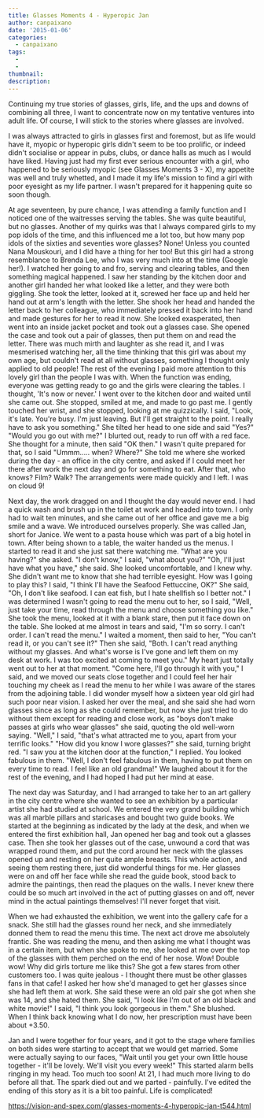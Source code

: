 ```yaml
---
title: Glasses Moments 4 - Hyperopic Jan
author: canpaixano
date: '2015-01-06'
categories:
  - canpaixano
tags:
  - 
  - 
thumbnail: 
description: 
---
```


Continuing my true stories of glasses, girls, life, and the ups and downs of combining all three, I want to concentrate now on my tentative ventures into adult life. Of course, I will stick to the stories where glasses are involved.

I was always attracted to girls in glasses first and foremost, but as life would have it, myopic or hyperopic girls didn't seem to be too prolific, or indeed didn't socialise or appear in pubs, clubs, or dance halls as much as I would have liked. Having just had my first ever serious encounter with a girl, who happened to be seriously myopic (see Glasses Moments 3 - X), my appetite was well and truly whetted, and I made it my life's mission to find a girl with poor eyesight as my life partner. I wasn't prepared for it happening quite so soon though.

At age seventeen, by pure chance, I was attending a family function and I noticed one of the waitresses serving the tables. She was quite beautiful, but no glasses. Another of my quirks was that I always compared girls to my pop idols of the time, and this influenced me a lot too, but how many pop idols of the sixties and seventies wore glasses? None! Unless you counted Nana Mouskouri, and I did have a thing for her too! But this girl had a strong resemblance to Brenda Lee, who I was very much into at the time (Google her!). I watched her going to and fro, serving and clearing tables, and then something magical happened. I saw her standing by the kitchen door and another girl handed her what looked like a letter, and they were both giggling. She took the letter, looked at it, screwed her face up and held her hand out at arm's length with the letter. She shook her head and handed the letter back to her colleague, who immediately pressed it back into her hand and made gestures for her to read it now. She looked exasperated, then went into an inside jacket pocket and took out a glasses case. She opened the case and took out a pair of glasses, then put them on and read the letter. There was much mirth and laughter as she read it, and I was mesmerised watching her, all the time thinking that this girl was about my own age, but couldn't read at all without glasses, something I thought only applied to old people! The rest of the evening I paid more attention to this lovely girl than the people I was with. When the function was ending, everyone was getting ready to go and the girls were clearing the tables. I thought, 'It's now or never.' I went over to the kitchen door and waited until she came out. She stopped, smiled at me, and made to go past me. I gently touched her wrist, and she stopped, looking at me quizzically. I said, "Look, it's late. You're busy. I'm just leaving. But I'll get straight to the point. I really have to ask you something." She tilted her head to one side and said "Yes?" "Would you go out with me?" I blurted out, ready to run off with a red face. She thought for a minute, then said "OK then." I wasn't quite prepared for that, so I said "Ummm..... when? Where?" She told me where she worked during the day - an office in the city centre, and asked if I could meet her there after work the next day and go for something to eat. After that, who knows? Film? Walk? The arrangements were made quickly and I left. I was on cloud 9!

Next day, the work dragged on and I thought the day would never end. I had a quick wash and brush up in the toilet at work and headed into town. I only had to wait ten minutes, and she came out of her office and gave me a big smile and a wave. We introduced ourselves properly. She was called Jan, short for Janice. We went to a pasta house which was part of a big hotel in town. After being shown to a table, the waiter handed us the menus. I started to read it and she just sat there watching me. "What are you having?" she asked. "I don't know," I said, "what about you?" "Oh, I'll just have what you have," she said. She looked uncomfortable, and I knew why. She didn't want me to know that she had terrible eyesight. How was I going to play this? I said, "I think I'll have the Seafood Fettuccine, OK?" She said, "Oh, I don't like seafood. I can eat fish, but I hate shellfish so I better not." I was determined I wasn't going to read the menu out to her, so I said, "Well, just take your time, read through the menu and choose something you like." She took the menu, looked at it with a blank stare, then put it face down on the table. She looked at me almost in tears and said, "I'm so sorry. I can't order. I can't read the menu." I waited a moment, then said to her, "You can't read it, or you can't see it?" Then she said, "Both. I can't read anything without my glasses. And what's worse is I've gone and left them on my desk at work. I was too excited at coming to meet you." My heart just totally went out to her at that moment. "Come here, I'll go through it with you," I said, and we moved our seats close together and I could feel her hair touching my cheek as I read the menu to her while I was aware of the stares from the adjoining table. I did wonder myself how a sixteen year old girl had such poor near vision. I asked her over the meal, and she said she had worn glasses since as long as she could remember, but now she just tried to do without them except for reading and close work, as "boys don't make passes at girls who wear glasses" she said, quoting the old well-worn saying. "Well," I said, "that's what attracted me to you, apart from your terrific looks." "How did you know I wore glasses?" she said, turning bright red. "I saw you at the kitchen door at the function," I replied. You looked fabulous in them. "Well, I don't feel fabulous in them, having to put them on every time to read. I feel like an old grandma!" We laughed about it for the rest of the evening, and I had hoped I had put her mind at ease.

The next day was Saturday, and I had arranged to take her to an art gallery in the city centre where she wanted to see an exhibition by a particular artist she had studied at school. We entered the very grand building which was all marble pillars and staricases and bought two guide books. We started at the beginning as indicated by the lady at the desk, and when we entered the first exhibition hall, Jan opened her bag and took out a glasses case. Then she took her glasses out of the case, unwound a cord that was wrapped round them, and put the cord around her neck with the glasses opened up and resting on her quite ample breasts. This whole action, and seeing them resting there, just did wonderful things for me. Her glasses were on and off her face while she read the guide book, stood back to admire the paintings, then read the plaques on the walls. I never knew there could be so much art involved in the act of putting glasses on and off, never mind in the actual paintings themselves! I'll never forget that visit.

When we had exhausted the exhibition, we went into the gallery cafe for a snack. She still had the glasses round her neck, and she immediately donned them to read the menu this time. The next act drove me absolutely frantic. She was reading the menu, and then asking me what I thought was in a certain item, but when she spoke to me, she looked at me over the top of the glasses with them perched on the end of her nose. Wow! Double wow! Why did girls torture me like this? She got a few stares from other customers too. I was quite jealous - I thought there must be other glasses fans in that cafe! I asked her how she'd managed to get her glasses since she had left them at work. She said these were an old pair she got when she was 14, and she hated them. She said, "I look like I'm out of an old black and white movie!" I said, "I think you look gorgeous in them." She blushed. When I think back knowing what I do now, her prescription must have been about +3.50.

Jan and I were together for four years, and it got to the stage where families on both sides were starting to accept that we would get married. Some were actually saying to our faces, "Wait until you get your own little house together - it'll be lovely. We'll visit you every week!" This started alarm bells ringing in my head. Too much too soon! At 21, I had much more living to do before all that. The spark died out and we parted - painfully. I've edited the ending of this story as it is a bit too painful. Life is complicated!

https://vision-and-spex.com/glasses-moments-4-hyperopic-jan-t544.html
